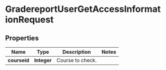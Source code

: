 

# GradereportUserGetAccessInformationRequest


## Properties

| Name | Type | Description | Notes |
|------------ | ------------- | ------------- | -------------|
|**courseid** | **Integer** | Course to check. |  |



